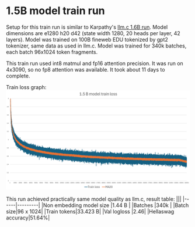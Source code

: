 # 1.5B model train run

Setup for this train run is similar to Karpathy's [llm.c 1.6B run](https://github.com/karpathy/llm.c/discussions/677). Model dimensions are e1280 h20 d42 (state width 1280, 20 heads per layer, 42 layers). Model was trained on 100B fineweb EDU tokenized by gpt2 tokenizer, same data as used in llm.c. Model was trained for 340k batches, each batch 96x1024 token fragments.

This train run used int8 matmul and fp16 attention precision. It was run on 4x3090, so no fp8 attention was available. It took about 11 days to complete.

Train loss graph:
![Nice train loss graph](./img/tl15b.png)

This run achieved practically same model quality as llm.c, result table:
|||
|------|---------|
|Non embedding model size |1.44 B |
|Batches    |340k      |
|Batch size|96 x 1024|
|Train tokens|33.423 B|
|Val logloss |2.46|
|Hellaswag accuracy|51.64%|
